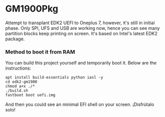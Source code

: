 # GM1900Pkg
Attempt to transplant EDK2 UEFI to Oneplus 7, however, it's still in initial phase. Only SPI, UFS and USB are working now, hence you can see many partition blocks keep printing on screen. It's based on Intel's latest EDK2 package.

### Method to boot it from RAM
You can build this project yourself and temporarily boot it. Below are the instructions:

```
apt install build-essentials python iasl -y
cd edk2-gm1900
chmod a+x ./*
./build.sh
fastboot boot uefi.img
```
And then you could see an minimal EFI shell on your screen. ¡Disfrútalo solo!